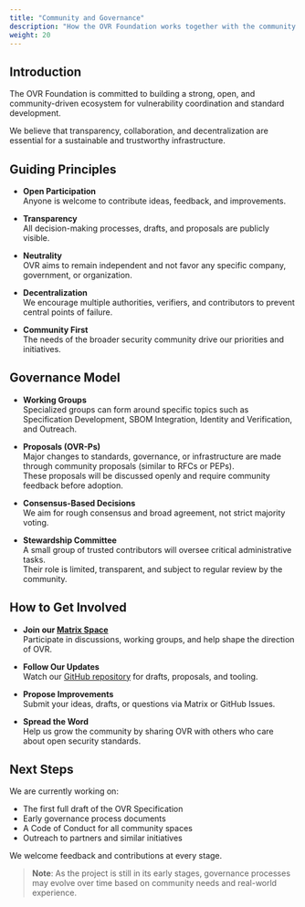 ```yaml
---
title: "Community and Governance"
description: "How the OVR Foundation works together with the community and ensures transparent decision-making."
weight: 20
---
```


## Introduction
The OVR Foundation is committed to building a strong, open, and community-driven ecosystem for vulnerability coordination and standard development.

We believe that transparency, collaboration, and decentralization are essential for a sustainable and trustworthy infrastructure.



## Guiding Principles

- **Open Participation**  
  Anyone is welcome to contribute ideas, feedback, and improvements.

- **Transparency**  
  All decision-making processes, drafts, and proposals are publicly visible.

- **Neutrality**  
  OVR aims to remain independent and not favor any specific company, government, or organization.

- **Decentralization**  
  We encourage multiple authorities, verifiers, and contributors to prevent central points of failure.

- **Community First**  
  The needs of the broader security community drive our priorities and initiatives.



## Governance Model

- **Working Groups**  
  Specialized groups can form around specific topics such as Specification Development, SBOM Integration, Identity and Verification, and Outreach.

- **Proposals (OVR-Ps)**  
  Major changes to standards, governance, or infrastructure are made through community proposals (similar to RFCs or PEPs).  
  These proposals will be discussed openly and require community feedback before adoption.

- **Consensus-Based Decisions**  
  We aim for rough consensus and broad agreement, not strict majority voting.

- **Stewardship Committee**  
  A small group of trusted contributors will oversee critical administrative tasks.  
  Their role is limited, transparent, and subject to regular review by the community.



## How to Get Involved

- **Join our [Matrix Space](https://matrix.to/#/#ovr-foundation:nope.chat)**  
  Participate in discussions, working groups, and help shape the direction of OVR.

- **Follow Our Updates**  
  Watch our [GitHub repository](https://github.com/ovr-foundation) for drafts, proposals, and tooling.

- **Propose Improvements**  
  Submit your ideas, drafts, or questions via Matrix or GitHub Issues.

- **Spread the Word**  
  Help us grow the community by sharing OVR with others who care about open security standards.



## Next Steps

We are currently working on:

- The first full draft of the OVR Specification
- Early governance process documents
- A Code of Conduct for all community spaces
- Outreach to partners and similar initiatives

We welcome feedback and contributions at every stage.



> **Note**: As the project is still in its early stages, governance processes may evolve over time based on community needs and real-world experience.
